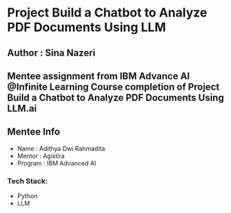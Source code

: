 # Project Build a Chatbot to Analyze PDF Documents Using LLM

## Author  : Sina Nazeri 

## Mentee assignment from IBM Advance AI @Infinite Learning Course completion of Project Build a Chatbot to Analyze PDF Documents Using LLM.ai

## Mentee Info
- Name      : Adithya Dwi Rahmadita
- Mentor    : Agistira
- Program   : IBM Advanced AI 
### Tech Stack:
- Python
- LLM
